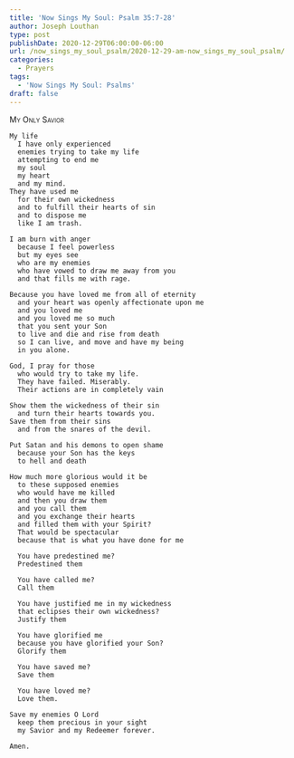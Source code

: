 ```yaml
---
title: 'Now Sings My Soul: Psalm 35:7-28'
author: Joseph Louthan
type: post
publishDate: 2020-12-29T06:00:00-06:00
url: /now_sings_my_soul_psalm/2020-12-29-am-now_sings_my_soul_psalm/
categories:
  - Prayers
tags:
  - 'Now Sings My Soul: Psalms'
draft: false
---
```

<div style="font-variant: small-caps;">
My Only Savior
</div>

    My life
      I have only experienced
      enemies trying to take my life
      attempting to end me
      my soul
      my heart
      and my mind.
    They have used me 
      for their own wickedness
      and to fulfill their hearts of sin
      and to dispose me
      like I am trash.

    I am burn with anger
      because I feel powerless
      but my eyes see
      who are my enemies
      who have vowed to draw me away from you
      and that fills me with rage.

    Because you have loved me from all of eternity
      and your heart was openly affectionate upon me
      and you loved me
      and you loved me so much 
      that you sent your Son 
      to live and die and rise from death
      so I can live, and move and have my being
      in you alone.

    God, I pray for those 
      who would try to take my life.
      They have failed. Miserably. 
      Their actions are in completely vain

    Show them the wickedness of their sin
      and turn their hearts towards you.
    Save them from their sins
      and from the snares of the devil.

    Put Satan and his demons to open shame
      because your Son has the keys
      to hell and death

    How much more glorious would it be 
      to these supposed enemies
      who would have me killed
      and then you draw them
      and you call them
      and you exchange their hearts
      and filled them with your Spirit?
      That would be spectacular
      because that is what you have done for me
      
      You have predestined me?
      Predestined them
      
      You have called me?
      Call them
      
      You have justified me in my wickedness 
      that eclipses their own wickedness?
      Justify them
      
      You have glorified me 
      because you have glorified your Son?
      Glorify them
      
      You have saved me?
      Save them
      
      You have loved me?
      Love them.

    Save my enemies O Lord
      keep them precious in your sight
      my Savior and my Redeemer forever.

    Amen.
